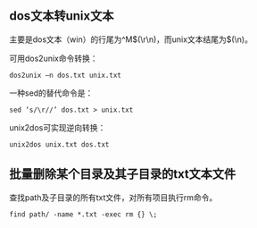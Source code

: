 ## dos文本转unix文本

主要是dos文本（win）的行尾为^M$(\r\n)，而unix文本结尾为$(\n)。

可用dos2unix命令转换：

`dos2unix –n dos.txt unix.txt `

一种sed的替代命令是：

`sed ‘s/\r//’ dos.txt > unix.txt`

unix2dos可实现逆向转换：

`unix2dos unix.txt dos.txt`

## 批量删除某个目录及其子目录的txt文本文件

查找path及子目录的所有txt文件，对所有项目执行rm命令。

`find path/ -name *.txt -exec rm {} \;`

